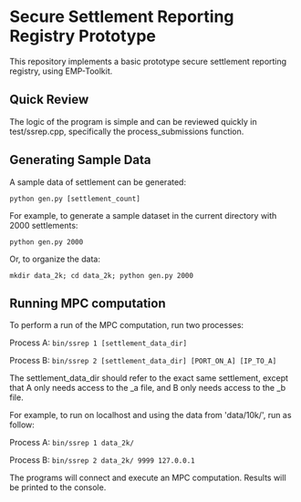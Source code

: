 # Secure Settlement Reporting Registry Prototype
This repository implements a basic prototype secure settlement reporting registry,
using EMP-Toolkit.

## Quick Review

The logic of the program is simple and can be reviewed quickly
in test/ssrep.cpp, specifically the process_submissions function.

## Generating Sample Data

A sample data of settlement can be generated:

`python gen.py [settlement_count]`

For example, to generate a sample dataset in the current directory with 2000 settlements:

`python gen.py 2000`

Or, to organize the data:

`mkdir data_2k; cd data_2k; python gen.py 2000`

## Running MPC computation
To perform a run of the MPC computation, run two processes:

Process A:
`bin/ssrep 1 [settlement_data_dir]`

Process B:
`bin/ssrep 2 [settlement_data_dir] [PORT_ON_A] [IP_TO_A]`

The settlement_data_dir should refer to the exact same settlement, 
except that A only needs access to the _a file, and B only needs access to the _b file.

For example, to run on localhost and using the data from 'data/10k/', run as follow:

Process A:
`bin/ssrep 1 data_2k/`

Process B:
`bin/ssrep 2 data_2k/ 9999 127.0.0.1`

The programs will connect and execute an MPC computation.
Results will be printed to the console.

